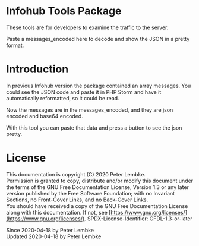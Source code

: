 # Infohub Tools Package

These tools are for developers to examine the traffic to the server.

Paste a messages_encoded here to decode and show the JSON in a pretty format.

# Introduction

In previous Infohub version the package contained an array messages. You could see the JSON code and paste it in PHP
Storm and have it automatically reformatted, so it could be read.

Now the messages are in the messages_encoded, and they are json encoded and base64 encoded.

With this tool you can paste that data and press a button to see the json pretty.

# License

This documentation is copyright (C) 2020 Peter Lembke.  
Permission is granted to copy, distribute and/or modify this document under the terms of the GNU Free Documentation
License, Version 1.3 or any later version published by the Free Software Foundation; with no Invariant Sections, no
Front-Cover Links, and no Back-Cover Links.  
You should have received a copy of the GNU Free Documentation License along with this documentation. If not,
see [https://www.gnu.org/licenses/](https://www.gnu.org/licenses/). SPDX-License-Identifier: GFDL-1.3-or-later

Since 2020-04-18 by Peter Lembke  
Updated 2020-04-18 by Peter Lembke  
